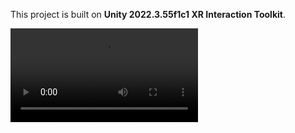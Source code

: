 This project is built on **Unity 2022.3.55f1c1 XR Interaction Toolkit**.

<video src="https://github.com/user-attachments/assets/1c3416a0-18b2-47f3-94ef-00d2d75967a1" controls="controls"></video>

